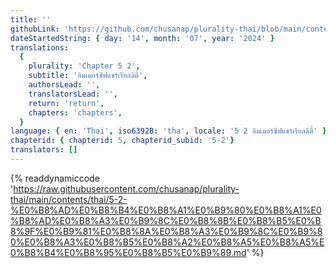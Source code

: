 ```yaml
---
title: ''
githubLink: 'https://github.com/chusanap/plurality-thai/blob/main/contents/thai/5-2-%E0%B8%AD%E0%B8%B4%E0%B8%A1%E0%B9%80%E0%B8%A1%E0%B8%AD%E0%B8%A3%E0%B9%8C%E0%B8%8B%E0%B8%B5%E0%B8%9F%E0%B9%81%E0%B8%8A%E0%B8%A3%E0%B9%8C%E0%B9%80%E0%B8%A3%E0%B8%B5%E0%B8%A2%E0%B8%A5%E0%B8%A5%E0%B8%B4%E0%B8%95%E0%B8%B5%E0%B9%89.md'
dateStartedString: { day: '14', month: '07', year: '2024' }
translations:
  {
    plurality: 'Chapter 5 2',
    subtitle: 'อิมเมอร์ซีฟแชร์เรียลลิตี้',
    authorsLead: '',
    translatorsLead: '',
    return: 'return',
    chapters: 'chapters',
  }
language: { en: 'Thai', iso6392B: 'tha', locale: '5 2 อิมเมอร์ซีฟแชร์เรียลลิตี้' }
chapterid: { chapterid: 5, chapterid_subid: '5-2'}
translators: []
---
```

{% readdynamiccode 'https://raw.githubusercontent.com/chusanap/plurality-thai/main/contents/thai/5-2-%E0%B8%AD%E0%B8%B4%E0%B8%A1%E0%B9%80%E0%B8%A1%E0%B8%AD%E0%B8%A3%E0%B9%8C%E0%B8%8B%E0%B8%B5%E0%B8%9F%E0%B9%81%E0%B8%8A%E0%B8%A3%E0%B9%8C%E0%B9%80%E0%B8%A3%E0%B8%B5%E0%B8%A2%E0%B8%A5%E0%B8%A5%E0%B8%B4%E0%B8%95%E0%B8%B5%E0%B9%89.md' %}